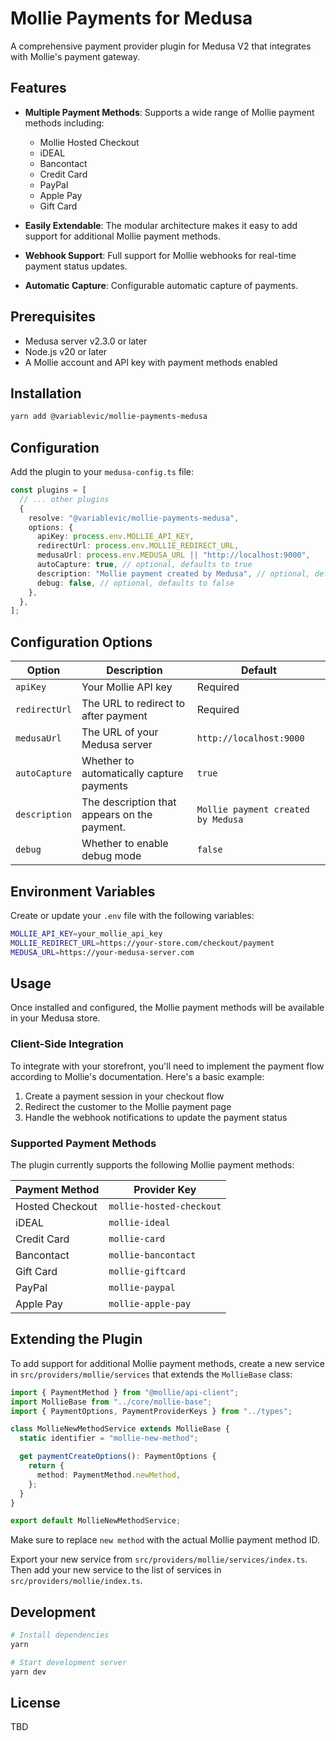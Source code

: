 # Mollie Payments for Medusa

A comprehensive payment provider plugin for Medusa V2 that integrates with Mollie's payment gateway.

## Features

- **Multiple Payment Methods**: Supports a wide range of Mollie payment methods including:

  - Mollie Hosted Checkout
  - iDEAL
  - Bancontact
  - Credit Card
  - PayPal
  - Apple Pay
  - Gift Card

- **Easily Extendable**: The modular architecture makes it easy to add support for additional Mollie payment methods.

- **Webhook Support**: Full support for Mollie webhooks for real-time payment status updates.

- **Automatic Capture**: Configurable automatic capture of payments.

## Prerequisites

- Medusa server v2.3.0 or later
- Node.js v20 or later
- A Mollie account and API key with payment methods enabled

## Installation

```bash
yarn add @variablevic/mollie-payments-medusa
```

## Configuration

Add the plugin to your `medusa-config.ts` file:

```typescript
const plugins = [
  // ... other plugins
  {
    resolve: "@variablevic/mollie-payments-medusa",
    options: {
      apiKey: process.env.MOLLIE_API_KEY,
      redirectUrl: process.env.MOLLIE_REDIRECT_URL,
      medusaUrl: process.env.MEDUSA_URL || "http://localhost:9000",
      autoCapture: true, // optional, defaults to true
      description: "Mollie payment created by Medusa", // optional, defaults to "Mollie payment created by Medusa"
      debug: false, // optional, defaults to false
    },
  },
];
```

## Configuration Options

| Option        | Description                                                                               | Default                 |
| ------------- | ----------------------------------------------------------------------------------------- | ----------------------- |
| `apiKey`      | Your Mollie API key                                                                       | Required                |
| `redirectUrl` | The URL to redirect to after payment                                                      | Required                |
| `medusaUrl`   | The URL of your Medusa server                                                             | `http://localhost:9000` |
| `autoCapture` | Whether to automatically capture payments                                                 | `true`                  |
| `description` | The description that appears on the payment.                                              | `Mollie payment created by Medusa`          |
| `debug`       | Whether to enable debug mode                                                              | `false`                 |

## Environment Variables

Create or update your `.env` file with the following variables:

```bash
MOLLIE_API_KEY=your_mollie_api_key
MOLLIE_REDIRECT_URL=https://your-store.com/checkout/payment
MEDUSA_URL=https://your-medusa-server.com
```

## Usage

Once installed and configured, the Mollie payment methods will be available in your Medusa store.

### Client-Side Integration

To integrate with your storefront, you'll need to implement the payment flow according to Mollie's documentation. Here's a basic example:

1. Create a payment session in your checkout flow
2. Redirect the customer to the Mollie payment page
3. Handle the webhook notifications to update the payment status

### Supported Payment Methods

The plugin currently supports the following Mollie payment methods:

| Payment Method  | Provider Key             |
| --------------- | ------------------------ |
| Hosted Checkout | `mollie-hosted-checkout` |
| iDEAL           | `mollie-ideal`           |
| Credit Card     | `mollie-card`            |
| Bancontact      | `mollie-bancontact`      |
| Gift Card       | `mollie-giftcard`        |
| PayPal          | `mollie-paypal`          |
| Apple Pay       | `mollie-apple-pay`       |

## Extending the Plugin

To add support for additional Mollie payment methods, create a new service in `src/providers/mollie/services` that extends the `MollieBase` class:

```typescript
import { PaymentMethod } from "@mollie/api-client";
import MollieBase from "../core/mollie-base";
import { PaymentOptions, PaymentProviderKeys } from "../types";

class MollieNewMethodService extends MollieBase {
  static identifier = "mollie-new-method";

  get paymentCreateOptions(): PaymentOptions {
    return {
      method: PaymentMethod.newMethod,
    };
  }
}

export default MollieNewMethodService;
```

Make sure to replace `new method` with the actual Mollie payment method ID. 

Export your new service from `src/providers/mollie/services/index.ts`. Then add your new service to the list of services in `src/providers/mollie/index.ts`.

## Development

```bash
# Install dependencies
yarn

# Start development server
yarn dev
```

## License

TBD
